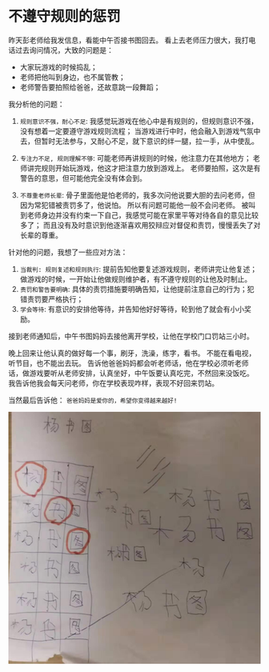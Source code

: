 <!---
markmeta_author: wongoo
markmeta_date: 2019-10-22
markmeta_title: 不遵守规则的惩罚
markmeta_categories: 记录
markmeta_tags: 书图,成长
-->

# 不遵守规则的惩罚

昨天彭老师给我发信息，看能中午否接书图回去。
看上去老师压力很大，我打电话过去询问情况，大致的问题是：
- 大家玩游戏的时候捣乱；
- 老师把他叫到身边，也不属管教；
- 老师警告要拍照给爸爸，还故意跳一段舞蹈；

我分析他的问题：

1. `规则意识不强，耐心不足`: 我感觉玩游戏在他心中是有规则的，但规则意识不强，没有想着一定要遵守游戏规则流程；
	当游戏进行中时，他会融入到游戏气氛中去，但暂时无法参与，又耐心不足，就下意识的绊一腿，拉一手，从中使乱。

2. `专注力不足, 规则理解不够`: 可能老师再讲规则的时候，他注意力在其他地方； 老师讲完规则开始玩游戏，他这才把注意力放到游戏上。
	老师要拍照，这次是有警告的意思，但可能他完全没有体会到。

3. `不尊重老师长辈`: 骨子里面他是怕老师的，我多次问他说要大胆的去问老师，但因为常犯错被责罚多了，他说怕。
	所以有问题可能他一般不会问老师。
	被叫到老师身边并没有约束一下自己，我感觉可能在家里平等对待各自的意见比较多了；
	而且没有及时意识到他逐渐喜欢用狡辩应对督促和责罚，慢慢丢失了对长辈的尊重。


针对他的问题，我想了一些应对方法：
1. `当裁判: 规则复述和规则执行`: 提前告知他要复述游戏规则，老师讲完让他复述； 做游戏的时候，一开始让他做规则维护者，有不遵守规则的让他及时制止。 
2. `责罚和警告要明确`: 具体的责罚措施要明确告知，让他提前注意自己的行为；犯错责罚要严格执行；
3. `学会等待`: 有意识的安排他等待，并告知他好好等待，轮到他了就会有小小奖励。  

接到老师通知后，中午书图妈妈去接他离开学校，让他在学校门口罚站三小时。

晚上回来让他认真的做好每一个事，刷牙，洗澡，练字，看书。
不能在看电视，听节目，也不能出去玩。
告诉他爸爸妈妈都会听老师话，他在学校必须听老师话，做游戏要听从老师安排，认真坐好，中午饭要认真吃完，不然回来没饭吃。
我告诉他我会每天问老师，你在学校表现咋样，表现不好回来罚站。

当然最后告诉他： `爸爸妈妈是爱你的，希望你变得越来越好!`


![](static/20191022-write-self-name.jpeg)

